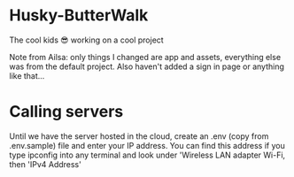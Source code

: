 # Husky-ButterWalk

The cool kids 😎 working on a cool project

Note from Ailsa: only things I changed are app and assets, everything else was from the default project.
Also haven't added a sign in page or anything like that...

# Calling servers

Until we have the server hosted in the cloud, create an .env (copy from .env.sample) file and enter your IP address. You can find this address if you type ipconfig into any terminal and look under 'Wireless LAN adapter Wi-Fi, then 'IPv4 Address'
